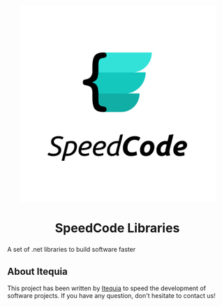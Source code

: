 <p align="center">
<img width="450" src="https://github.com/Itequia/SpeedCode/raw/main/assets/speedcode-logo-square.png" alt="SpeedCode logo">
</p>
<h1 align="center">SpeedCode Libraries</h1>

### 
A set of .net libraries to build software faster

## About Itequia
This project has been written by [Itequia](https://itequia.com) to speed the development of software projects.
If you have any question, don't hesitate to contact us!

